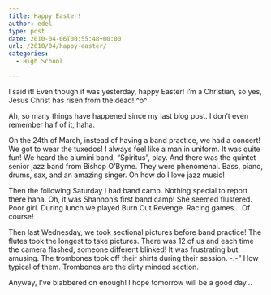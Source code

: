 ```yaml
---
title: Happy Easter!
author: edel
type: post
date: 2010-04-06T00:55:48+00:00
url: /2010/04/happy-easter/
categories:
  - High School

---
```

I said it! Even though it was yesterday, happy Easter! I&#8217;m a Christian, so yes, Jesus Christ has risen from the dead! ^o^

Ah, so many things have happened since my last blog post. I don&#8217;t even remember half of it, haha.

On the 24th of March, instead of having a band practice, we had a concert! We got to wear the tuxedos! I always feel like a man in uniform. It was quite fun! We heard the alumini band, &#8220;Spiritus&#8221;, play. And there was the quintet senior jazz band from Bishop O&#8217;Byrne. They were phenomenal. Bass, piano, drums, sax, and an amazing singer. Oh how do I love jazz music!

Then the following Saturday I had band camp. Nothing special to report there haha. Oh, it was Shannon&#8217;s first band camp! She seemed flustered. Poor girl. During lunch we played Burn Out Revenge. Racing games&#8230; Of course!

Then last Wednesday, we took sectional pictures before band practice! The flutes took the longest to take pictures. There was 12 of us and each time the camera flashed, someone different blinked! It was frustrating but amusing. The trombones took off their shirts during their session. -.-&#8221; How typical of them. Trombones are the dirty minded section.

Anyway, I&#8217;ve blabbered on enough! I hope tomorrow will be a good day&#8230;

<ol class="footnote">
</ol>